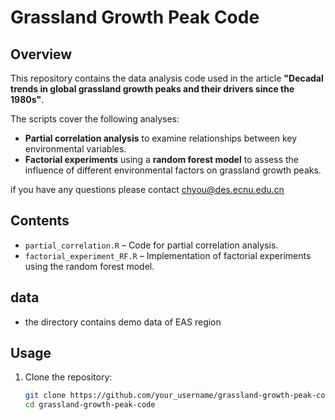 # Grassland Growth Peak Code

## Overview
This repository contains the data analysis code used in the article **"Decadal trends in global grassland growth peaks and their drivers since the 1980s"**.  

The scripts cover the following analyses:  
- **Partial correlation analysis** to examine relationships between key environmental variables.  
- **Factorial experiments** using a **random forest model** to assess the influence of different environmental factors on grassland growth peaks.  

if you have any questions please contact chyou@des.ecnu.edu.cn

## Contents
- `partial_correlation.R` – Code for partial correlation analysis.  
- `factorial_experiment_RF.R` – Implementation of factorial experiments using the random forest model.  

## data
- the directory contains demo data of EAS region

## Usage
1. Clone the repository:  
   ```bash
   git clone https://github.com/your_username/grassland-growth-peak-code.git
   cd grassland-growth-peak-code
